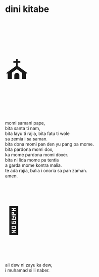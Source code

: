 # dini kitabe

<p style="font-size:6em;">⛪️</p>

momi samani pape,  
bita santa ti nam,  
bita layu ti rajia,
bita fatu ti wole  
sa zemia i sa saman.  
bita dona momi pan den yu pang pa mome.  
bita pardona momi dox,  
ka mome pardona momi doxer.  
bita ni lida mome pa tentia  
a garda mome kontra malia.  
te ada rajia, balia i onoria sa pan zaman.  
amen.

<p style="font-size:6em;">🕌</p>

ali dew ni zayu ka dew,  
i muhamad si li naber.

